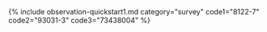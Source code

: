 <div markdown="1" class="new-content">
{% include observation-quickstart1.md category="survey" code1="8122-7" code2="93031-3" code3="73438004" %}
</div>
